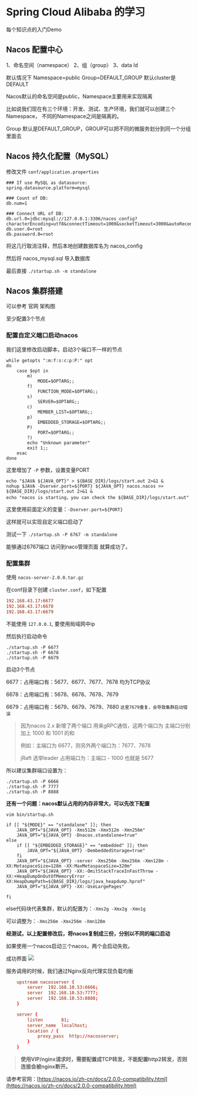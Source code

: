 # Spring Cloud Alibaba 的学习

每个知识点的入门Demo

## Nacos 配置中心

1、命名空间（namespace）
2、组（group）
3、data Id

默认情况下
Namespace=public
Group=DEFAULT_GROUP
默认cluster是DEFAULT

Nacos默认的命名空间是public，Namespace主要用来实现隔离

比如说我们现在有三个环境：开发、测试、生产环境，我们就可以创建三个Namespace，
不同的Namespace之间是隔离的。

Group 默认是DEFAULT_GROUP，GROUP可以把不同的微服务划分到同一个分组里面去

## Nacos 持久化配置（MySQL）

修改文件 `conf/application.properties`

```properties
### If use MySQL as datasource:
spring.datasource.platform=mysql

### Count of DB:
db.num=1

### Connect URL of DB:
db.url.0=jdbc:mysql://127.0.0.1:3306/nacos_config?characterEncoding=utf8&connectTimeout=1000&socketTimeout=3000&autoReconnect=true&useUnicode=true&useSSL=false&serverTimezone=UTC
db.user.0=root
db.password.0=root
```
将这几行取消注释，然后本地创建数据库名为 nacos_config

然后将 nacos_mysql.sql 导入数据库

最后直接 `./startup.sh -m standalone`

## Nacos 集群搭建

可以参考 官网 架构图 

至少配置3个节点

### 配置自定义端口启动nacos

我们这里修改启动脚本，启动3个端口不一样的节点

```shell
while getopts ":m:f:s:c:p:P:" opt
do
    case $opt in
        m)
            MODE=$OPTARG;;
        f)
            FUNCTION_MODE=$OPTARG;;
        s)
            SERVER=$OPTARG;;
        c)
            MEMBER_LIST=$OPTARG;;
        p)
            EMBEDDED_STORAGE=$OPTARG;;
        P)
            PORT=$OPTARG;;
        ?)
        echo "Unknown parameter"
        exit 1;;
    esac
done
```
这里增加了 `-P` 参数，设置变量PORT
```shell
echo "$JAVA ${JAVA_OPT}" > ${BASE_DIR}/logs/start.out 2>&1 &
nohup $JAVA -Dserver.port=${PORT} ${JAVA_OPT} nacos.nacos >> ${BASE_DIR}/logs/start.out 2>&1 &
echo "nacos is starting，you can check the ${BASE_DIR}/logs/start.out"
```
这里使用前面定义的变量：`-Dserver.port=${PORT}`

这样就可以实现自定义端口启动了

测试一下 `./startup.sh -P 6767 -m standalone`

能够通过6767端口 访问到naco管理页面 就算成功了。

### 配置集群

使用 `nacos-server-2.0.0.tar.gz`

在conf目录下创建 `cluster.conf`，如下配置

```conf
192.168.43.17:6677
192.168.43.17:6678
192.168.43.17:6679
```
不能使用 `127.0.0.1`, 要使用局域网中ip

然后执行启动命令
```shell
./startup.sh -P 6677
./startup.sh -P 6678
./startup.sh -P 6679
```
启动3个节点

6677：占用端口有：5677、6677、7677、7678 均为TCP协议

6678：占用端口有：5678、6678、7678、7679

6679：占用端口有：5679、6679、7679、7680 `这里7679重复，会导致集群启动错误`

> 因为nacos 2.x 新增了两个端口 用来gRPC通信，这两个端口为 主端口分别加上 1000 和 1001 的和
>
> 例如：主端口为 6677，则另外两个端口为：7677、7678
>
> jRaft 选举leader 占用端口为：主端口 - 1000 也就是 5677

所以建议集群端口设置为：
```shell
./startup.sh -P 6666
./startup.sh -P 7777
./startup.sh -P 8888
```

**还有一个问题：nacos默认占用的内存非常大，可以先改下配置**

`vim bin/startup.sh`

```shell
if [[ "${MODE}" == "standalone" ]]; then
    JAVA_OPT="${JAVA_OPT} -Xms512m -Xmx512m -Xmn256m"
    JAVA_OPT="${JAVA_OPT} -Dnacos.standalone=true"
else
    if [[ "${EMBEDDED_STORAGE}" == "embedded" ]]; then
        JAVA_OPT="${JAVA_OPT} -DembeddedStorage=true"
    fi
    JAVA_OPT="${JAVA_OPT} -server -Xms256m -Xmx256m -Xmn128m -XX:MetaspaceSize=128m -XX:MaxMetaspaceSize=320m"
    JAVA_OPT="${JAVA_OPT} -XX:-OmitStackTraceInFastThrow -XX:+HeapDumpOnOutOfMemoryError -XX:HeapDumpPath=${BASE_DIR}/logs/java_heapdump.hprof"
    JAVA_OPT="${JAVA_OPT} -XX:-UseLargePages"

fi
```
else代码块代表集群，默认的配置为：`-Xms2g -Xmx2g -Xmn1g`

可以调整为：`-Xms256m -Xmx256m -Xmn128m`

**经测试，以上配置修改后，将nacos复制成三份，分别以不同的端口启动**

如果使用一个nacos启动三个nacos，两个会启动失败。

成功界面
![](https://cdn.jsdelivr.net/gh/MrNiebit/images@master/gitsilence/1622986247688-1622986247590.png)

服务调用的时候，我们通过Nginx反向代理实现负载均衡
```conf
    upstream nacosserver {
        server  192.168.10.53:6666;
        server  192.168.10.53:7777;
        server  192.168.10.53:8888;
    }

    server {
        listen       81;
        server_name  localhost;
        location / {
            proxy_pass  http://nacosserver;
        }
    }
```

> **使用VIP/nginx请求时，需要配置成TCP转发，不能配置http2转发，否则连接会被nginx断开。**

请参考官网：[https://nacos.io/zh-cn/docs/2.0.0-compatibility.html](https://nacos.io/zh-cn/docs/2.0.0-compatibility.html)

